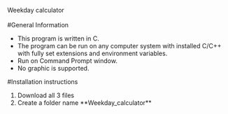 Weekday calculator
<br>
<br>#General Information</br>
<ul>
<li>This program is written in C.</li>
<li>The program can be run on any computer system with installed C/C++ with fully set extensions and environment variables.</li>
<li>Run on Command Prompt window.</li>
<li>No graphic is supported.</li>
</ul>
#Installation instructions
<ol>
<li>Download all 3 files</li>
<li>Create a folder name **Weekday_calculator**</li>
</ol>